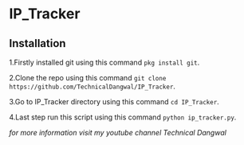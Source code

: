 # IP_Tracker

## Installation

1.Firstly installed git using this command `pkg install git`.

2.Clone the repo using this command `git clone https://github.com/TechnicalDangwal/IP_Tracker`.

3.Go to IP_Tracker directory using this command `cd IP_Tracker`.

4.Last step run this script using this command `python ip_tracker.py`.

 *for more information visit my youtube channel Technical Dangwal*
